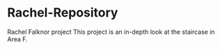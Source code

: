 # Rachel-Repository
Rachel Falknor project
This project is an in-depth look at the staircase in Area F.
